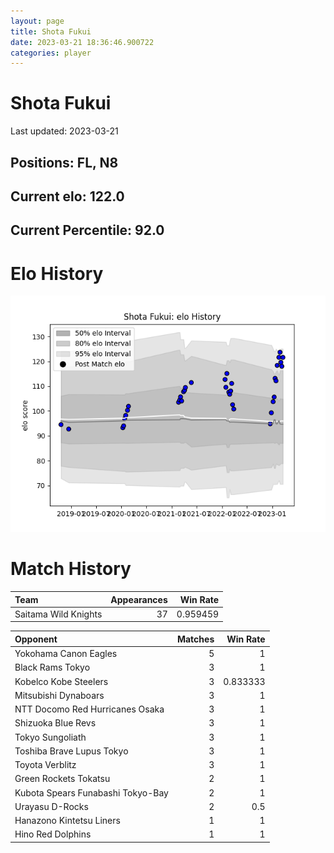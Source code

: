 ```yaml
---  
layout: page  
title: Shota Fukui  
date: 2023-03-21 18:36:46.900722  
categories: player  
---
```

# Shota Fukui


Last updated: 2023-03-21
## Positions: FL, N8

## Current elo: 122.0

## Current Percentile: 92.0

# Elo History


![elo history](history_ShotaFukui.png)
# Match History


| Team                 |   Appearances |   Win Rate |
|:---------------------|--------------:|-----------:|
| Saitama Wild Knights |            37 |   0.959459 |

| Opponent                          |   Matches |   Win Rate |
|:----------------------------------|----------:|-----------:|
| Yokohama Canon Eagles             |         5 |   1        |
| Black Rams Tokyo                  |         3 |   1        |
| Kobelco Kobe Steelers             |         3 |   0.833333 |
| Mitsubishi Dynaboars              |         3 |   1        |
| NTT Docomo Red Hurricanes Osaka   |         3 |   1        |
| Shizuoka Blue Revs                |         3 |   1        |
| Tokyo Sungoliath                  |         3 |   1        |
| Toshiba Brave Lupus Tokyo         |         3 |   1        |
| Toyota Verblitz                   |         3 |   1        |
| Green Rockets Tokatsu             |         2 |   1        |
| Kubota Spears Funabashi Tokyo-Bay |         2 |   1        |
| Urayasu D-Rocks                   |         2 |   0.5      |
| Hanazono Kintetsu Liners          |         1 |   1        |
| Hino Red Dolphins                 |         1 |   1        |